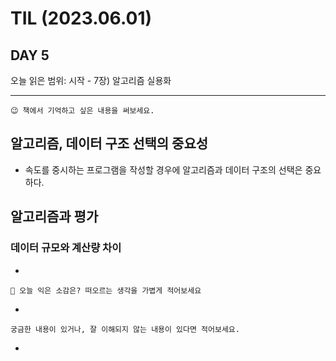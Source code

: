 # TIL (2023.06.01)

## DAY 5

오늘 읽은 범위: 시작 - 7장) 알고리즘 실용화

---

```text
😉 책에서 기억하고 싶은 내용을 써보세요.
```

## 알고리즘, 데이터 구조 선택의 중요성

- 속도를 중시하는 프로그램을 작성할 경우에 알고리즘과 데이터 구조의 선택은 중요하다.

## 알고리즘과 평가

### 데이터 규모와 계산량 차이

-

```text
🤔 오늘 익은 소감은? 떠오르는 생각을 가볍게 적어보세요
```

-

```text
궁금한 내용이 있거나, 잘 이해되지 않는 내용이 있다면 적어보세요.
```

-
